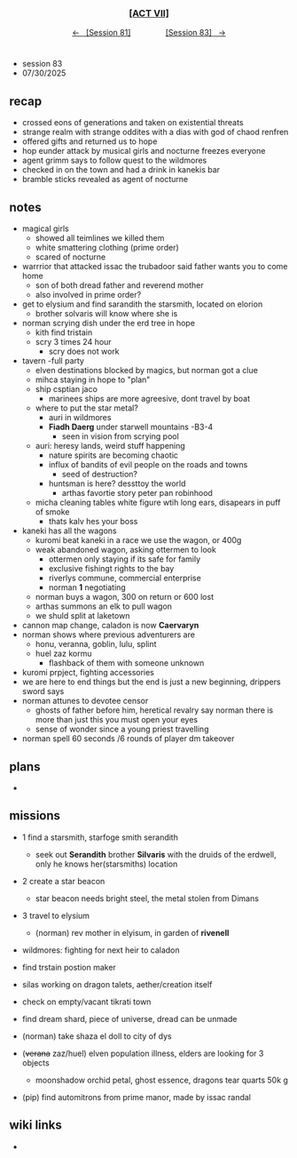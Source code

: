 
<div align="center">
  <h3 align="center"><a href="https://github.com/h-griffin/dnd-notes/blob/main/grimmhaus/act-VII" >[ACT VII]</a></h3>
  <p align="center">
    <a href="https://github.com/h-griffin/dnd-notes/blob/main/grimmhaus/act-VII/24-02-05.md" >&larr; &nbsp; [Session 81]</a>
    &nbsp;&nbsp;&nbsp;&nbsp;&nbsp;&nbsp;&nbsp;&nbsp;&nbsp;&nbsp;&nbsp;&nbsp;&nbsp;&nbsp;
    <a href="https://github.com/h-griffin/dnd-notes/blob/main/grimmhaus/act-VII/25-02-12.md" >[Session 83] &nbsp; &rarr;</a>
  </p>
</div>

#
- session 83
- 07/30/2025

## recap
- crossed eons of generations and taken on existential threats
- strange realm with strange oddites with a dias with god of chaod renfren
- offered gifts and returned us to hope
- hop eunder attack by musical girls and nocturne freezes everyone
- agent grimm says to follow quest to the wildmores
- checked in on the town and had a drink in kanekis bar
- bramble sticks revealed as agent of nocturne

## notes
- magical girls
    - showed all teimlines we killed them
    - white smattering clothing (prime order)
    - scared of nocturne
- warrrior that attacked issac the trubadoor said father wants you to come home
    - son of both dread father and reverend mother
    - also involved in prime order?
- get to elysium and find sarandith the starsmith, located on elorion
    - brother solvaris will know where she is
- norman scrying dish under the erd tree in hope
    - kith find tristain
    - scry 3 times 24 hour
        - scry does not work
- tavern -full party
    - elven destinations blocked by magics, but norman got a clue
    - mihca staying in hope to "plan"
    - ship csptian jaco
        - marinees ships are more agreesive, dont travel by boat
    - where to put the star metal?
        - auri in wildmores
        - **Fiadh Daerg** under starwell mountains -B3-4
            - seen in vision from scrying pool
    - auri: heresy lands, weird stuff happening
        - nature spirits are becoming chaotic
        - influx of bandits of evil people on the roads and towns
            - seed of destruction?
        - huntsman is here? dessttoy the world
            - arthas favortie story peter pan robinhood
    - micha cleaning tables white figure wtih long ears, disapears in puff of smoke
        - thats kalv hes your boss
- kaneki has all the wagons
    - kuromi beat kaneki in a race we use the wagon, or 400g
    - weak abandoned wagon, asking ottermen to look
        - ottermen only staying if its safe for family
        - exclusive fishingt rights to the bay
        - riverlys commune, commercial enterprise
        - norman **1** negotiating
    - norman buys a wagon, 300 on return or 600 lost
    - arthas summons an elk to pull wagon
    - we shuld split at laketown
- cannon map change, caladon is now **Caervaryn**
- norman shows where previous adventurers are
    - honu, veranna, goblin, lulu, splint
    - huel zaz kormu
        - flashback of them with someone unknown
- kuromi prpject, fighting accessories
- we are here to end things but the end is just a new beginning, drippers sword says
- norman attunes to devotee censor
    - ghosts of father before him, heretical revalry say norman there is more than just this you must open your eyes
    - sense of wonder since a young priest travelling
- norman spell 60 seconds /6 rounds of player dm takeover

## plans
-  

## missions
- 1 find a starsmith, starfoge smith serandith
    - seek out **Serandith** brother **Silvaris** with the druids of the erdwell, only he knows her(starsmiths) location
- 2 create a star beacon
    - star beacon needs bright steel, the metal stolen from Dimans
- 3 travel to elysium
    - (norman) rev mother in elyisum, in garden of **rivenell**
- wildmores: fighting for next heir to caladon
- find trstain postion maker
- silas working on dragon talets, aether/creation itself

- check on empty/vacant tikrati town
- find dream shard, piece of universe, dread can be unmade
- (norman) take shaza el doll to city of dys
- (~~verana~~ zaz/huel) elven population illness, elders are looking for 3 objects
    - moonshadow orchid petal, ghost essence, dragons tear quarts 50k g
- (pip) find automitrons from prime manor, made by issac randal

## wiki links
- 
